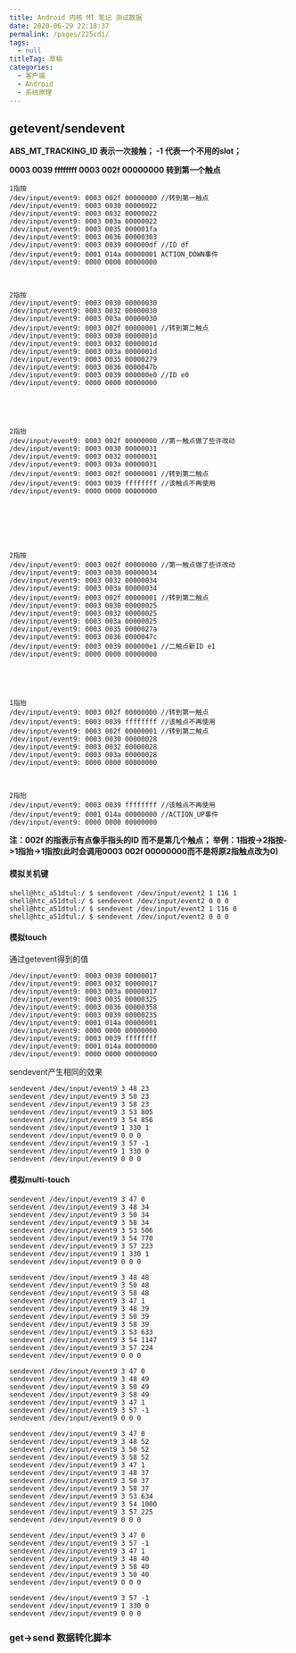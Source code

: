 ```yaml
---
title: Android 内核 MT 笔记 测试数据
date: 2020-06-29 22:18:37
permalink: /pages/225cd1/
tags: 
  - null
titleTag: 草稿
categories: 
  - 客户端
  - Android
  - 系统原理
---
```

## getevent/sendevent

**ABS_MT_TRACKING_ID  表示一次接触；  -1 代表一个不用的slot；** 

**0003 0039 ffffffff
0003 002f 00000000 转到第一个触点**


<!--more-->


    1指按
    /dev/input/event9: 0003 002f 00000000 //转到第一触点
    /dev/input/event9: 0003 0030 00000022
    /dev/input/event9: 0003 0032 00000022
    /dev/input/event9: 0003 003a 00000022
    /dev/input/event9: 0003 0035 000001fa
    /dev/input/event9: 0003 0036 00000303
    /dev/input/event9: 0003 0039 000000df //ID df
    /dev/input/event9: 0001 014a 00000001 ACTION_DOWN事件
    /dev/input/event9: 0000 0000 00000000
    
    

    2指按
    /dev/input/event9: 0003 0030 00000030
    /dev/input/event9: 0003 0032 00000030
    /dev/input/event9: 0003 003a 00000030
    /dev/input/event9: 0003 002f 00000001 //转到第二触点
    /dev/input/event9: 0003 0030 0000001d
    /dev/input/event9: 0003 0032 0000001d
    /dev/input/event9: 0003 003a 0000001d
    /dev/input/event9: 0003 0035 00000279
    /dev/input/event9: 0003 0036 0000047b
    /dev/input/event9: 0003 0039 000000e0 //ID e0
    /dev/input/event9: 0000 0000 00000000
    
    
    
    
    
    2指抬
    /dev/input/event9: 0003 002f 00000000 //第一触点做了些许改动
    /dev/input/event9: 0003 0030 00000031
    /dev/input/event9: 0003 0032 00000031
    /dev/input/event9: 0003 003a 00000031
    /dev/input/event9: 0003 002f 00000001 //转到第二触点
    /dev/input/event9: 0003 0039 ffffffff //该触点不再使用
    /dev/input/event9: 0000 0000 00000000
    
    
    
    
    
    
    
    2指按
    /dev/input/event9: 0003 002f 00000000 //第一触点做了些许改动
    /dev/input/event9: 0003 0030 00000034
    /dev/input/event9: 0003 0032 00000034
    /dev/input/event9: 0003 003a 00000034
    /dev/input/event9: 0003 002f 00000001 //转到第二触点
    /dev/input/event9: 0003 0030 00000025
    /dev/input/event9: 0003 0032 00000025
    /dev/input/event9: 0003 003a 00000025
    /dev/input/event9: 0003 0035 0000027a
    /dev/input/event9: 0003 0036 0000047c
    /dev/input/event9: 0003 0039 000000e1 //二触点新ID e1
    /dev/input/event9: 0000 0000 00000000
    
    

    
    
    1指抬
    /dev/input/event9: 0003 002f 00000000 //转到第一触点
    /dev/input/event9: 0003 0039 ffffffff //该触点不再使用
    /dev/input/event9: 0003 002f 00000001 //转到第二触点
    /dev/input/event9: 0003 0030 00000028
    /dev/input/event9: 0003 0032 00000028
    /dev/input/event9: 0003 003a 00000028
    /dev/input/event9: 0000 0000 00000000

    
    
    2指抬
    /dev/input/event9: 0003 0039 ffffffff //该触点不再使用
    /dev/input/event9: 0001 014a 00000000 //ACTION_UP事件
    /dev/input/event9: 0000 0000 00000000



**注：002f 的指表示有点像手指头的ID 而不是第几个触点；
举例：1指按->2指按->1指抬->1指按(此时会调用0003 002f 00000000而不是将原2指触点改为0)**


#### 模拟关机键

    shell@htc_a51dtul:/ $ sendevent /dev/input/event2 1 116 1
    shell@htc_a51dtul:/ $ sendevent /dev/input/event2 0 0 0
    shell@htc_a51dtul:/ $ sendevent /dev/input/event2 1 116 0
    shell@htc_a51dtul:/ $ sendevent /dev/input/event2 0 0 0


#### 模拟touch
通过getevent得到的值

    /dev/input/event9: 0003 0030 00000017
    /dev/input/event9: 0003 0032 00000017
    /dev/input/event9: 0003 003a 00000017
    /dev/input/event9: 0003 0035 00000325
    /dev/input/event9: 0003 0036 00000358
    /dev/input/event9: 0003 0039 00000235
    /dev/input/event9: 0001 014a 00000001
    /dev/input/event9: 0000 0000 00000000
    /dev/input/event9: 0003 0039 ffffffff
    /dev/input/event9: 0001 014a 00000000
    /dev/input/event9: 0000 0000 00000000

sendevent产生相同的效果


    sendevent /dev/input/event9 3 48 23
    sendevent /dev/input/event9 3 50 23
    sendevent /dev/input/event9 3 58 23
    sendevent /dev/input/event9 3 53 805
    sendevent /dev/input/event9 3 54 856
    sendevent /dev/input/event9 1 330 1
    sendevent /dev/input/event9 0 0 0
    sendevent /dev/input/event9 3 57 -1
    sendevent /dev/input/event9 1 330 0
    sendevent /dev/input/event9 0 0 0


#### 模拟multi-touch


    sendevent /dev/input/event9 3 47 0
    sendevent /dev/input/event9 3 48 34
    sendevent /dev/input/event9 3 50 34
    sendevent /dev/input/event9 3 58 34
    sendevent /dev/input/event9 3 53 506
    sendevent /dev/input/event9 3 54 770
    sendevent /dev/input/event9 3 57 223
    sendevent /dev/input/event9 1 330 1 
    sendevent /dev/input/event9 0 0 0
    
    sendevent /dev/input/event9 3 48 48
    sendevent /dev/input/event9 3 50 48
    sendevent /dev/input/event9 3 58 48
    sendevent /dev/input/event9 3 47 1
    sendevent /dev/input/event9 3 48 39
    sendevent /dev/input/event9 3 50 39
    sendevent /dev/input/event9 3 58 39
    sendevent /dev/input/event9 3 53 633
    sendevent /dev/input/event9 3 54 1147
    sendevent /dev/input/event9 3 57 224
    sendevent /dev/input/event9 0 0 0
    
    sendevent /dev/input/event9 3 47 0
    sendevent /dev/input/event9 3 48 49
    sendevent /dev/input/event9 3 50 49
    sendevent /dev/input/event9 3 58 49
    sendevent /dev/input/event9 3 47 1
    sendevent /dev/input/event9 3 57 -1
    sendevent /dev/input/event9 0 0 0
      
    sendevent /dev/input/event9 3 47 0
    sendevent /dev/input/event9 3 48 52
    sendevent /dev/input/event9 3 50 52
    sendevent /dev/input/event9 3 58 52
    sendevent /dev/input/event9 3 47 1
    sendevent /dev/input/event9 3 48 37
    sendevent /dev/input/event9 3 50 37
    sendevent /dev/input/event9 3 58 37
    sendevent /dev/input/event9 3 53 634
    sendevent /dev/input/event9 3 54 1000
    sendevent /dev/input/event9 3 57 225 
    sendevent /dev/input/event9 0 0 0
    
    sendevent /dev/input/event9 3 47 0
    sendevent /dev/input/event9 3 57 -1
    sendevent /dev/input/event9 3 47 1
    sendevent /dev/input/event9 3 48 40
    sendevent /dev/input/event9 3 58 40
    sendevent /dev/input/event9 3 50 40
    sendevent /dev/input/event9 0 0 0

    sendevent /dev/input/event9 3 57 -1
    sendevent /dev/input/event9 1 330 0
    sendevent /dev/input/event9 0 0 0


### get->send 数据转化脚本
